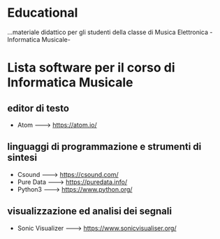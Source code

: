 # Educational
...materiale didattico per gli studenti della classe di Musica Elettronica -Informatica Musicale-

# Lista software per il corso di Informatica Musicale
## editor di testo
- Atom ---> https://atom.io/
## linguaggi di programmazione e strumenti di sintesi
- Csound ---> https://csound.com/
- Pure Data ---> https://puredata.info/
- Python3 ---> https://www.python.org/
## visualizzazione ed analisi dei segnali
- Sonic Visualizer ---> https://www.sonicvisualiser.org/
